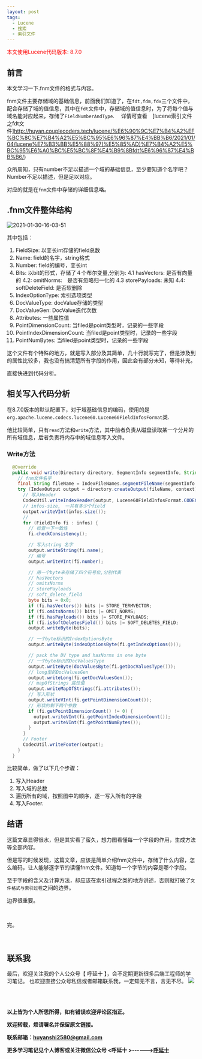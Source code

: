 ```yaml
---
layout: post
tags:
  - Lucene
  - 搜索
  - 索引文件
---
```


<font color="red">本文使用Lucene代码版本: 8.7.0</font>

## 前言

本文学习一下.fnm文件的格式与内容。

fnm文件主要存储域的基础信息，前面我们知道了，在`fdt,fdm,fdx`三个文件中，配合存储了域的值信息，其中在`fdt`文件中，存储域的值信息时，为了将每个值与域名能对应起来，存储了`FieldNumberAndType`. 　详情可查看　[lucene索引文件之fdt文件]http://huyan.couplecoders.tech/lucene/%E6%90%9C%E7%B4%A2%EF%BC%8C%E7%B4%A2%E5%BC%95%E6%96%87%E4%BB%B6/2021/01/04/lucene%E7%B3%BB%E5%88%97(%E5%85%AD)%E7%B4%A2%E5%BC%95%E6%A0%BC%E5%BC%8F%E4%B9%8Bfdt%E6%96%87%E4%BB%B6/)

众所周知，只有number不足以描述一个域的基础信息，至少要知道个名字吧？Number不足以描述，但是足以对应。

对应的就是在`fnm`文件中存储的详细信息咯。

## .fnm文件整体结构

![2021-01-30-16-03-51](http://img.couplecoders.tech/2021-01-30-16-03-51.png)

其中包括：


1. FieldSize: 以变长int存储的field总数
2. Name: field的名字，string格式
3. Number: field的编号，变长int
4. Bits: 以bit的形式，存储了４个布尔变量,分别为:
    4.1 hasVectors: 是否有向量的
    4.2: omitNorms:　是否有忽略归一化的
    4.3 storePayloads: 未知
    4.4: softDeleteField:  是否软删除
5. IndexOptionType: 索引选项类型
6. DocValueType: docValue存储的类型
7. DocValueGen: DocValue迭代次数
8. Attributes: 一些属性值
9. PointDimensionCount: 当filed是point类型时，记录的一些字段
10. PointIndexDimensionCount: 当filed是point类型时，记录的一些字段
11. PointNumBytes: 当filed是point类型时，记录的一些字段


这个文件有个特殊的地方，就是写入部分及其简单，几十行就写完了，但是涉及到的属性比较多，我也没有搞清楚所有字段的作用，因此会有部分未知，等待补充。

直接快进到代码分析。


## 相关写入代码分析

在8.7.0版本的默认配置下，对于域基础信息的编码，使用的是`org.apache.lucene.codecs.lucene60.Lucene60FieldInfosFormat`类.　

他比较简单，只有`read`方法和`write`方法，其中前者负责从磁盘读取某一个分片的所有域信息，后者负责将内存中的域信息写入文件。

### Write方法

```java
  @Override
  public void write(Directory directory, SegmentInfo segmentInfo, String segmentSuffix, FieldInfos infos, IOContext context) throws IOException {
    // fnm文件名字
    final String fileName = IndexFileNames.segmentFileName(segmentInfo.name, segmentSuffix, EXTENSION);
    try (IndexOutput output = directory.createOutput(fileName, context)) {
      // 写入Header
      CodecUtil.writeIndexHeader(output, Lucene60FieldInfosFormat.CODEC_NAME, Lucene60FieldInfosFormat.FORMAT_CURRENT, segmentInfo.getId(), segmentSuffix);
      // infos-size,　一共有多少个field
      output.writeVInt(infos.size());
      //
      for (FieldInfo fi : infos) {
        // 检查一下一致性
        fi.checkConsistency();

        // 写入string 名字
        output.writeString(fi.name);
        // 编号
        output.writeVInt(fi.number);

        // 用一个byte来存储了四个符号位,分别代表
        // hasVectors
        // omitsNorms
        // storePayloads
        // soft_delete_field
        byte bits = 0x0;
        if (fi.hasVectors()) bits |= STORE_TERMVECTOR;
        if (fi.omitsNorms()) bits |= OMIT_NORMS;
        if (fi.hasPayloads()) bits |= STORE_PAYLOADS;
        if (fi.isSoftDeletesField()) bits |= SOFT_DELETES_FIELD;
        output.writeByte(bits);

        // 一个byte标识的IndexOptionsByte
        output.writeByte(indexOptionsByte(fi.getIndexOptions()));

        // pack the DV type and hasNorms in one byte
        // 一个byte标识的DocValuesType
        output.writeByte(docValuesByte(fi.getDocValuesType()));
        // long型的DocValuesGen
        output.writeLong(fi.getDocValuesGen());
        // mapOfStrings 属性值
        output.writeMapOfStrings(fi.attributes());
        // 写入形状
        output.writeVInt(fi.getPointDimensionCount());
        // 形状的剩下两个参数
        if (fi.getPointDimensionCount() != 0) {
          output.writeVInt(fi.getPointIndexDimensionCount());
          output.writeVInt(fi.getPointNumBytes());
        }
      }
      // Footer
      CodecUtil.writeFooter(output);
    }
  }
```

比较简单，做了以下几个步骤：
1. 写入Header
2. 写入域的总数
3. 遍历所有的域，按照图中的顺序，逐一写入所有的字段
4. 写入Footer.


## 结语

这篇文章显得很水，但是其实看了蛮久，想力图看懂每一个字段的作用，生成方法等全部内容。

但是写的时候发现，这篇文章，应该是简单介绍fnm文件中，存储了什么内容，怎么编码，让人能够逐字节的读懂fnm文件。知道每一个字节的内容是哪个字段。

至于字段的含义及计算方法，却应该在索引过程之类的地方讲述，否则就打破了`文件格式与索引过程`之间的边界。

边界很重要。


<br>


完。
<br>
<br>
<br>


## 联系我
最后，欢迎关注我的个人公众号【 呼延十 】，会不定期更新很多后端工程师的学习笔记。
也欢迎直接公众号私信或者邮箱联系我，一定知无不言，言无不尽。
![](http://img.couplecoders.tech/%E6%89%AB%E7%A0%81_%E6%90%9C%E7%B4%A2%E8%81%94%E5%90%88%E4%BC%A0%E6%92%AD%E6%A0%B7%E5%BC%8F-%E6%A0%87%E5%87%86%E8%89%B2%E7%89%88.png)


<br>
<br>




**以上皆为个人所思所得，如有错误欢迎评论区指正。**


**欢迎转载，烦请署名并保留原文链接。**


**联系邮箱：huyanshi2580@gmail.com**


**更多学习笔记见个人博客或关注微信公众号 &lt;呼延十 &gt;------><a href="{{ site.baseurl }}/">呼延十</a>**